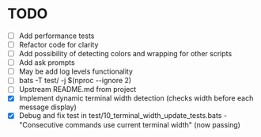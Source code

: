# TODO

- [ ] Add performance tests
- [ ] Refactor code for clarity
- [ ] Add possibility of detecting colors and wrapping for other scripts
- [ ] Add ask prompts
- [ ] May be add log levels functionality
- [ ] bats -T test/ -j $(nproc --ignore 2)
- [ ] Upstream README.md from project
- [x] Implement dynamic terminal width detection (checks width before each message display)
- [x] Debug and fix test in test/10_terminal_width_update_tests.bats - "Consecutive commands use current terminal width" (now passing)